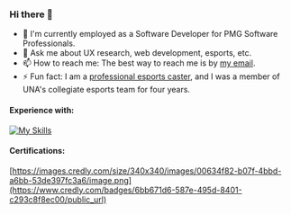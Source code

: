 ### Hi there 👋

- 🔧 I'm currently employed as a Software Developer for PMG Software Professionals.
- 💬 Ask me about UX research, web development, esports, etc.
- 📫 How to reach me: The best way to reach me is by [my email](mailto:cody.mcdonald0120@gmail.com).
- ⚡ Fun fact: I am a [professional esports caster](https://www.youtube.com/watch?v=l6XeHwYDsck), and I was a member of UNA's collegiate esports team for four years.

#### Experience with:
[![My Skills](https://skillicons.dev/icons?i=aws,azure,bash,bootstrap,cs,codepen,css,discord,docker,dotnet,eclipse,express,gcp,git,github,gradle,html,java,js,jquery,kubernetes,linkedin,linux,md,maven,mongodb,mysql,nodejs,php,powershell,pr,py,replit,selenium,twitter,ts,visualstudio,vscode&perline=19&theme=dark)](https://skillicons.dev)
#### Certifications:
[https://images.credly.com/size/340x340/images/00634f82-b07f-4bbd-a6bb-53de397fc3a6/image.png](https://www.credly.com/badges/6bb671d6-587e-495d-8401-c293c8f8ec00/public_url)
